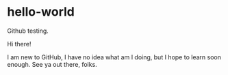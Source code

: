 # hello-world
Github testing.

Hi there!

I am new to GitHub, I have no idea what am I doing, but I hope to learn soon enough.
See ya out there, folks.
